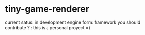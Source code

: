 # tiny-game-renderer

current satus: in development
engine form: framework
you should contribute ? : this is a personal proyect =)
